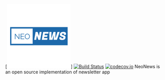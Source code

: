 [![](logo.png)] [![Build Status](https://travis-ci.org/Le0nX/NeoNews.svg?branch=master)](https://travis-ci.org/Le0nX/NeoNews) [![codecov.io](https://codecov.io/gh/Le0nX/NeoNews/branch/master/graphs/badge.svg)](https://codecov.io/gh/Le0nX/NeoNews/branch/master)
NeoNews is an open source implementation of newsletter app
